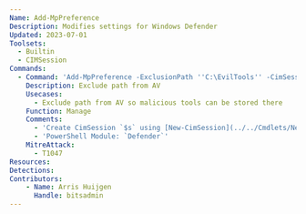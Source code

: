 ```yaml
---
Name: Add-MpPreference
Description: Modifies settings for Windows Defender
Updated: 2023-07-01
Toolsets:
  - Builtin
  - CIMSession
Commands:
  - Command: 'Add-MpPreference -ExclusionPath ''C:\EvilTools'' -CimSession $s'
    Description: Exclude path from AV
    Usecases:
      - Exclude path from AV so malicious tools can be stored there
    Function: Manage
    Comments:
      - 'Create CimSession `$s` using [New-CimSession](../../Cmdlets/New-CimSession/)'
      - 'PowerShell Module: `Defender`'
    MitreAttack:
      - T1047
Resources:
Detections:
Contributors:
    - Name: Arris Huijgen
      Handle: bitsadmin
---
```

